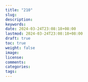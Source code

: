 ```yaml
---
title: "210"
slug: 
description: 
keywords: 
date: 2024-03-24T23:08:18+08:00
lastmod: 2024-03-24T23:08:18+08:00
draft: true
toc: true
weight: false
image: 
license: 
comments: 
categories: 
tags:
---
```


